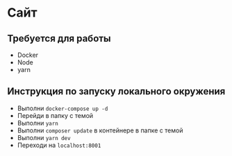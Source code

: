 # Сайт

## Требуется для работы

- Docker
- Node
- yarn

## Инструкция по запуску локального окружения

- Выполни `docker-compose up -d`
- Перейди в папку с темой
- Выполни `yarn`
- Выполни `composer update` в контейнере в папке с темой
- Выполни `yarn dev`
- Переходи на `localhost:8001`

